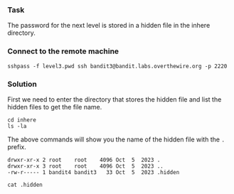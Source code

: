 ### Task

The password for the next level is stored in a hidden file in the inhere directory.

### Connect to the remote machine

```
sshpass -f level3.pwd ssh bandit3@bandit.labs.overthewire.org -p 2220
```

### Solution

First we need to enter the directory that stores the hidden file and list the hidden files to get the file name.

```
cd inhere
ls -la
```

The above commands will show you the name of the hidden file with the `.` prefix.

```
drwxr-xr-x 2 root    root    4096 Oct  5  2023 .
drwxr-xr-x 3 root    root    4096 Oct  5  2023 ..
-rw-r----- 1 bandit4 bandit3   33 Oct  5  2023 .hidden
```

```
cat .hidden
```
